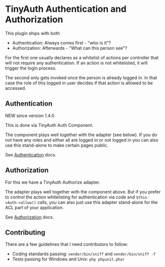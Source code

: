 # TinyAuth Authentication and Authorization

This plugin ships with both
- Authentication: Always comes first - "who is it"?
- Authorization: Afterwards - "What can this person see"?

For the first one usually declares as a whitelist of actions per controller that will not require any authentication.
If an action is not whitelisted, it will trigger the login process.

The second only gets invoked once the person is already logged in.
In that case the role of this logged in user decides if that action is allowed to be accessed.

## Authentication
NEW since version 1.4.0

This is done via TinyAuth Auth Component.

The component plays well together with the adapter (see below).
If you do not have any roles and either all are logged in or not logged in you can also use this stand-alone to make certain pages public.

See [Authentication](Authentication.md) docs.

## Authorization
For this we have a TinyAuth Authorize adapter.

The adapter plays well together with the component above.
But if you prefer to control the action whitelisting for authentication via code and `$this->Auth->allow()` calls, you can
also just use this adapter stand-alone for the ACL part of your application.

See [Authorization](Authorization.md) docs.


## Contributing
There are a few guidelines that I need contributors to follow:

- Coding standards passing: `vendor/bin/sniff` and `vendor/bin/sniff -f`
- Tests passing for Windows and Unix: `php phpunit.phar`


